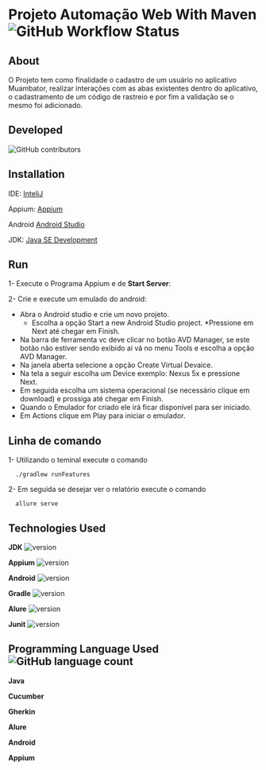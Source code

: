 # Projeto Automação Web With Maven ![GitHub Workflow Status](https://img.shields.io/github/workflow/status/tomgunners/ProjetoOrbia/Java%20CI%20with%20Maven?style=plastic)

## About
 O Projeto tem como finalidade o cadastro de um usuário no aplicativo Muambator, 
 realizar interações com as abas existentes dentro do aplicativo, o cadastramento de um código de 
 rastreio e por fim a validação se o mesmo foi adicionado.
 
## Developed
  ![GitHub contributors](https://img.shields.io/github/contributors/tomgunners/MobileAutomation?color=green&label=Wellington%20de%20Oliveira%20Francisco)
  
 
## Installation
 IDE: [InteliJ](https://www.jetbrains.com/pt-br/idea/download/download-thanks.html?platform=windows&code=IIC)
 
 Appium: [Appium](https://github.com/appium/appium-desktop/releases/download/v1.15.1/Appium-windows-1.15.1.exe)
 
 Android [Android Studio](https://developer.android.com/studio?hl=pt-br#downloads)
 
 JDK: [Java SE Development](https://www.oracle.com/java/technologies/javase-jdk8-downloads.html)
 
 
## Run
 
 1- Execute o Programa Appium e de **Start Server**:
 
 2- Crie e execute um emulado do android:
  * Abra o Android studio e crie um novo projeto.
      * Escolha a opção Start a new Android Studio project. 
      *Pressione em Next até chegar em Finish. 
  * Na barra de ferramenta vc deve clicar no botão AVD Manager, se este botão não estiver sendo exibido ai vá no menu Tools e escolha a opção AVD Manager.
  * Na janela aberta selecione a opção Create Virtual Devaice. 
  * Na tela a seguir escolha um Device exemplo: Nexus 5x e pressione Next. 
  * Em seguida escolha um sistema operacional (se necessário clique em download) e prossiga até chegar em Finish.
  * Quando o Emulador for criado ele irá ficar disponível para ser iniciado.
  * Em Actions clique em Play para iniciar o emulador.
  
## Linha de comando
  
  1- Utilizando o teminal execute o comando 
  
```
  ./gradlew runFeatures 
```
  
  2- Em seguida se desejar ver o relatório execute o comando
  
  ```
    allure serve 
  ```
  
## Technologies Used
 **JDK** ![version](https://img.shields.io/badge/version-1.8-green)
 
 **Appium** ![version](https://img.shields.io/badge/version-7.3.0-green)
 
 **Android** ![version](https://img.shields.io/badge/version-9.0-green)
 
 **Gradle** ![version](https://img.shields.io/badge/version-6.4.1-green)
 
 **Alure** ![version](https://img.shields.io/badge/version-2.8.1-green)
 
 **Junit** ![version](https://img.shields.io/badge/version-4.12-green)
 
## Programming Language Used ![GitHub language count](https://img.shields.io/github/languages/count/tomgunners/MobileAutomation)
**Java**

**Cucumber**
 
**Gherkin**
 
**Alure**
  
**Android**
   
**Appium**
 
 
